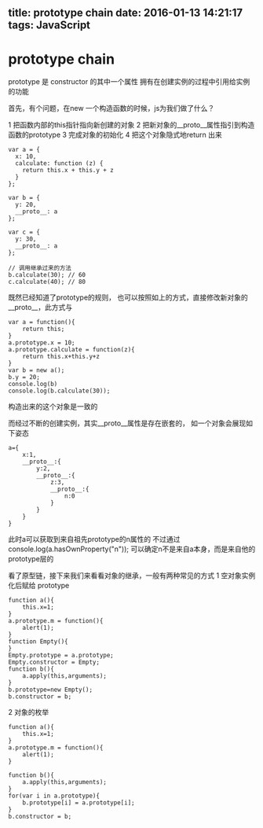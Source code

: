 title: prototype chain
date: 2016-01-13 14:21:17
tags: JavaScript
---
# prototype chain

prototype 是 constructor 的其中一个属性
拥有在创建实例的过程中引用给实例的功能

首先，有个问题，在new 一个构造函数的时候，js为我们做了什么？

1 把函数内部的this指针指向新创建的对象
2 把新对象的__proto__属性指引到构造函数的prototype
3 完成对象的初始化
4 把这个对象隐式地return 出来
<!--more-->

```
var a = {
  x: 10,
  calculate: function (z) {
    return this.x + this.y + z
  }
};
 
var b = {
  y: 20,
  __proto__: a
};
 
var c = {
  y: 30,
  __proto__: a
};
 
// 调用继承过来的方法
b.calculate(30); // 60
c.calculate(40); // 80
```
既然已经知道了prototype的规则，
也可以按照如上的方式，直接修改新对象的__proto__，此方式与
```
var a = function(){
	return this;
}
a.prototype.x = 10;
a.prototype.calculate = function(z){
	return this.x+this.y+z
}
var b = new a();
b.y = 20;
console.log(b)
console.log(b.calculate(30));
```
构造出来的这个对象是一致的

而经过不断的创建实例，其实__proto__属性是存在嵌套的，
如一个对象会展现如下姿态
```
a={
	x:1,
	__proto__:{
		y:2,
		__proto__:{
			z:3,
			__proto__:{
				n:0
			}
		}
	}
}
```
此时a可以获取到来自祖先prototype的n属性的
不过通过 console.log(a.hasOwnProperty("n"));
可以确定n不是来自a本身，而是来自他的prototype层的

看了原型链，接下来我们来看看对象的继承，一般有两种常见的方式
1 空对象实例化后赋给 prototype
```
function a(){
	this.x=1;
}
a.prototype.m = function(){
	alert(1);
}
function Empty(){	
}
Empty.prototype = a.prototype;
Empty.constructor = Empty;
function b(){
	a.apply(this,arguments);
}
b.prototype=new Empty();
b.constructor = b;
```
2 对象的枚举
```
function a(){
	this.x=1;
}
a.prototype.m = function(){
	alert(1);
}

function b(){
	a.apply(this,arguments);
}
for(var i in a.prototype){
	b.prototype[i] = a.prototype[i];
}
b.constructor = b;
```